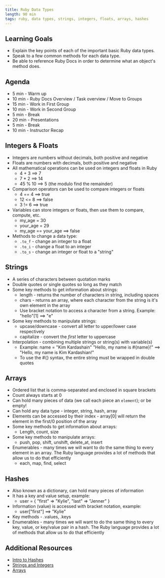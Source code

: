 ```yaml
---
title: Ruby Data Types
length: 90 min
tags: ruby, data types, strings, integers, floats, arrays, hashes
---
```


## Learning Goals

* Explain the key points of each of the important basic Ruby data types.
* Speak to a few common methods for each data type.
* Be able to reference Ruby Docs in order to determine what an object's method does.

## Agenda

- 5 min - Warm up
- 10 min - Ruby Docs Overview / Task overview / Move to Groups
- 15 min - Work in First Group
- 10 min - Work in Second Group
- 5 min - Break
- 20 min - Presentations
- 5 min - Break
- 10 min - Instructor Recap


## Integers & Floats
* Integers are numbers without decimals, both positive and negative
* Floats are numbers with decimals, both positive and negative
* All mathematical operations can be used on integers and floats in Ruby
  - 4 + 3 ==> 7
  - 7 * 2 ==> 14
  - 45 % 10 ==> 5 (the modulo find the remainder)
* Comparison operators can be used to compare integers or floats
  - 4 == 4 ==> true
  - 12 <= 8 ==> false
  - 3 != 6 ==> true
* Variables can store integers or floats, then use them to compare, compute, etc.
  - my_age = 30
  - your_age = 29
  - my_age == your_age ==> false
* Methods to change a data type:
  - `.to_f` - change an integer to a float
  - `.to_i` - change a float to an integer
  - `.to_s` - change an integer or float to a "string"

## Strings
* A series of characters between quotation marks
* Double quotes or single quotes so long as they match
* Some key methods to get information about strings:
  - length - returns the number of characters in string, including spaces
  - chars - returns an array, where each character from the string is it's own element in the array
  - Use bracket notation to access a character from a string. Example: "hello"[1] ==> "e"
* Some key methods to manipulate strings:
  - upcase/downcase - convert all letter to upper/lower case respectively
  - capitalize - convert the _first_ letter to uppercase
* Interpolation - combining multiple strings or string(s) with variable(s)
  - Example: name = "Kim Kardashain" "Hello, my name is #{name}!" ==> "Hello, my name is Kim Kardashian!"
  - To use the #{} syntax, the entire string must be wrapped in double quotes


## Arrays
* Ordered list that is comma-separated and enclosed in square brackets
* Count always starts at 0
* Can hold many pieces of data (we call each piece an `element`); or be empty!
* Can hold any data type - integer, string, hash, array
* Elements can be accessed by their index - array[0] will return the element in the first/0 position of the array
* Some key methods to get information about arrays:
  - Length, count, size
* Some key methods to manipulate arrays:
  - push, pop, shift, unshift, delete_at, insert
* Enumerables - many times we will want to do the same thing to every element in an array. The Ruby language provides a lot of methods that allow us to do that efficiently
  - each, map, find, select

## Hashes
* Also known as a dictionary, can hold many pieces of information
* It has a key and value setup, example:
  - user = { "first" => "Kylie", "last" => "Jenner" }
* Information (value) is accessed with bracket notation, example:
  - user["first"] ==> "Kylie"
* Key methods - .values, .keys
* Enumerables - many times we will want to do the same thing to every key, value, or key/value pair in a hash. The Ruby language provides a lot of methods that allow us to do that efficiently


## Additional Resources

* [Intro to Hashes](https://vimeo.com/238162528)
* [Strings and Integers](https://vimeo.com/235827172)
* [Arrays](https://www.youtube.com/watch?v=c2UnIQ3LRnM&list=PL1Y67f0xPzdN6C-LPuTQ5yzlBoz2joWa5&t=0s&index=4)

